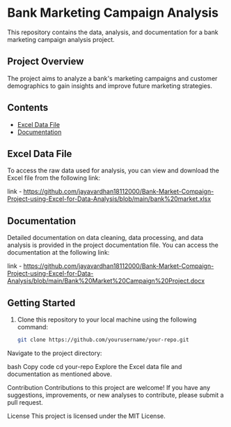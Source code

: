 
# Bank Marketing Campaign Analysis

This repository contains the data, analysis, and documentation for a bank marketing campaign analysis project. 

## Project Overview

The project aims to analyze a bank's marketing campaigns and customer demographics to gain insights and improve future marketing strategies.

## Contents

- [Excel Data File](#excel-data-file)
- [Documentation](#documentation)

## Excel Data File

To access the raw data used for analysis, you can view and download the Excel file from the following link:

link - https://github.com/jayavardhan18112000/Bank-Market-Compaign-Project-using-Excel-for-Data-Analysis/blob/main/bank%20market.xlsx

## Documentation

Detailed documentation on data cleaning, data processing, and data analysis is provided in the project documentation file. You can access the documentation at the following link:

link - https://github.com/jayavardhan18112000/Bank-Market-Compaign-Project-using-Excel-for-Data-Analysis/blob/main/Bank%20Market%20Campaign%20Project.docx

## Getting Started

1. Clone this repository to your local machine using the following command:

   ```bash
   git clone https://github.com/yourusername/your-repo.git
Navigate to the project directory:

bash
Copy code
cd your-repo
Explore the Excel data file and documentation as mentioned above.

Contribution
Contributions to this project are welcome! If you have any suggestions, improvements, or new analyses to contribute, please submit a pull request.

License
This project is licensed under the MIT License.
